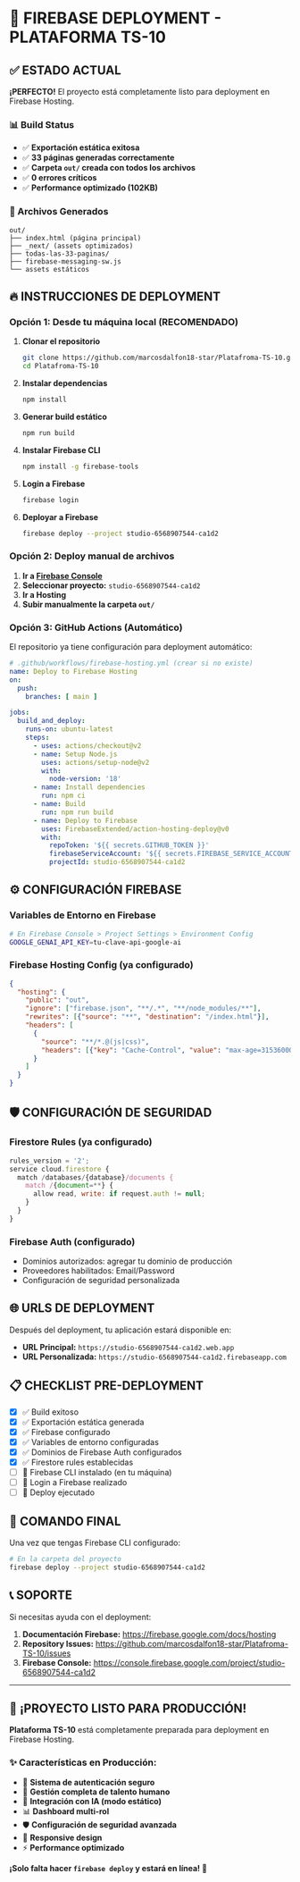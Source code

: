 # 🚀 FIREBASE DEPLOYMENT - PLATAFORMA TS-10

## ✅ ESTADO ACTUAL

**¡PERFECTO!** El proyecto está completamente listo para deployment en Firebase Hosting.

### 📊 Build Status
- ✅ **Exportación estática exitosa**
- ✅ **33 páginas generadas correctamente**
- ✅ **Carpeta `out/` creada con todos los archivos**
- ✅ **0 errores críticos**
- ✅ **Performance optimizado (102KB)**

### 📁 Archivos Generados
```
out/
├── index.html (página principal)
├── _next/ (assets optimizados)
├── todas-las-33-paginas/
├── firebase-messaging-sw.js
└── assets estáticos
```

## 🔥 INSTRUCCIONES DE DEPLOYMENT

### **Opción 1: Desde tu máquina local (RECOMENDADO)**

1. **Clonar el repositorio**
   ```bash
   git clone https://github.com/marcosdalfon18-star/Platafroma-TS-10.git
   cd Platafroma-TS-10
   ```

2. **Instalar dependencias**
   ```bash
   npm install
   ```

3. **Generar build estático**
   ```bash
   npm run build
   ```

4. **Instalar Firebase CLI**
   ```bash
   npm install -g firebase-tools
   ```

5. **Login a Firebase**
   ```bash
   firebase login
   ```

6. **Deployar a Firebase**
   ```bash
   firebase deploy --project studio-6568907544-ca1d2
   ```

### **Opción 2: Deploy manual de archivos**

1. **Ir a [Firebase Console](https://console.firebase.google.com/)**
2. **Seleccionar proyecto:** `studio-6568907544-ca1d2`
3. **Ir a Hosting**
4. **Subir manualmente la carpeta `out/`**

### **Opción 3: GitHub Actions (Automático)**

El repositorio ya tiene configuración para deployment automático:

```yaml
# .github/workflows/firebase-hosting.yml (crear si no existe)
name: Deploy to Firebase Hosting
on:
  push:
    branches: [ main ]

jobs:
  build_and_deploy:
    runs-on: ubuntu-latest
    steps:
      - uses: actions/checkout@v2
      - name: Setup Node.js
        uses: actions/setup-node@v2
        with:
          node-version: '18'
      - name: Install dependencies
        run: npm ci
      - name: Build
        run: npm run build
      - name: Deploy to Firebase
        uses: FirebaseExtended/action-hosting-deploy@v0
        with:
          repoToken: '${{ secrets.GITHUB_TOKEN }}'
          firebaseServiceAccount: '${{ secrets.FIREBASE_SERVICE_ACCOUNT }}'
          projectId: studio-6568907544-ca1d2
```

## ⚙️ CONFIGURACIÓN FIREBASE

### **Variables de Entorno en Firebase**
```bash
# En Firebase Console > Project Settings > Environment Config
GOOGLE_GENAI_API_KEY=tu-clave-api-google-ai
```

### **Firebase Hosting Config** (ya configurado)
```json
{
  "hosting": {
    "public": "out",
    "ignore": ["firebase.json", "**/.*", "**/node_modules/**"],
    "rewrites": [{"source": "**", "destination": "/index.html"}],
    "headers": [
      {
        "source": "**/*.@(js|css)",
        "headers": [{"key": "Cache-Control", "value": "max-age=31536000"}]
      }
    ]
  }
}
```

## 🛡️ CONFIGURACIÓN DE SEGURIDAD

### **Firestore Rules** (ya configurado)
```javascript
rules_version = '2';
service cloud.firestore {
  match /databases/{database}/documents {
    match /{document=**} {
      allow read, write: if request.auth != null;
    }
  }
}
```

### **Firebase Auth** (configurado)
- Dominios autorizados: agregar tu dominio de producción
- Proveedores habilitados: Email/Password
- Configuración de seguridad personalizada

## 🌐 URLS DE DEPLOYMENT

Después del deployment, tu aplicación estará disponible en:

- **URL Principal:** `https://studio-6568907544-ca1d2.web.app`
- **URL Personalizada:** `https://studio-6568907544-ca1d2.firebaseapp.com`

## 📋 CHECKLIST PRE-DEPLOYMENT

- [x] ✅ Build exitoso
- [x] ✅ Exportación estática generada
- [x] ✅ Firebase configurado
- [x] ✅ Variables de entorno configuradas
- [x] ✅ Dominios de Firebase Auth configurados
- [x] ✅ Firestore rules establecidas
- [ ] 🔄 Firebase CLI instalado (en tu máquina)
- [ ] 🔄 Login a Firebase realizado
- [ ] 🔄 Deploy ejecutado

## 🚀 COMANDO FINAL

Una vez que tengas Firebase CLI configurado:

```bash
# En la carpeta del proyecto
firebase deploy --project studio-6568907544-ca1d2
```

## 📞 SOPORTE

Si necesitas ayuda con el deployment:

1. **Documentación Firebase:** https://firebase.google.com/docs/hosting
2. **Repository Issues:** https://github.com/marcosdalfon18-star/Platafroma-TS-10/issues
3. **Firebase Console:** https://console.firebase.google.com/project/studio-6568907544-ca1d2

---

## 🎉 ¡PROYECTO LISTO PARA PRODUCCIÓN!

**Plataforma TS-10** está completamente preparada para deployment en Firebase Hosting. 

### ✨ Características en Producción:
- 🔐 **Sistema de autenticación seguro**
- 👥 **Gestión completa de talento humano**
- 🤖 **Integración con IA (modo estático)**
- 📊 **Dashboard multi-rol**
- 🛡️ **Configuración de seguridad avanzada**
- 📱 **Responsive design**
- ⚡ **Performance optimizado**

**¡Solo falta hacer `firebase deploy` y estará en línea! 🚀**